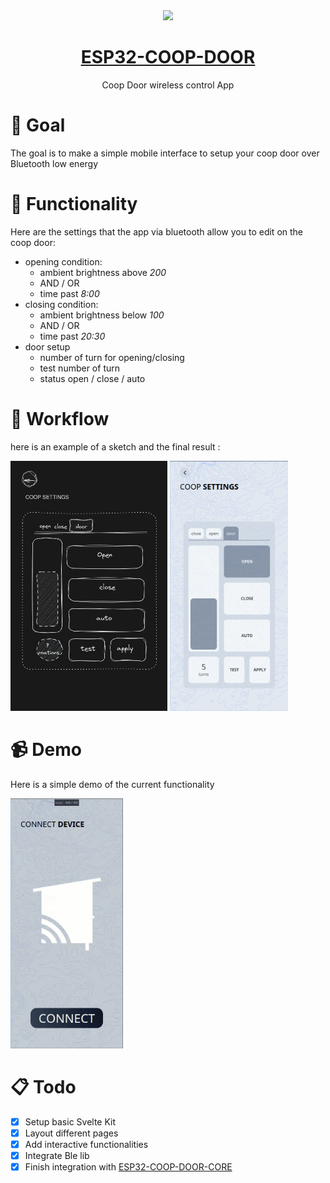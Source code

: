 <div align="center">
<img width=200 src="https://avatars.githubusercontent.com/u/125645342?s=400&u=3b826dc69690dbe5a25e243508bfb29d9a48d8a1&v=4">

# [ESP32-COOP-DOOR](https://coop-door.vercel.app/)

Coop Door wireless control App 


</div>



# :dart: Goal
The goal is to make a simple mobile interface to setup your coop door over Bluetooth low energy

# :jigsaw: Functionality
Here are the settings that the app via bluetooth allow you to edit on the coop door:
- opening condition:
    - ambient brightness above *200*
    - AND / OR
    - time past *8:00*
- closing condition:
    - ambient brightness below *100*
    - AND / OR
    - time past *20:30*
- door setup
    - number of turn for opening/closing
    - test number of turn
    - status open / close / auto

# :arrows_counterclockwise: Workflow
here is an example of a sketch and the final result :

<div>
<img height=400 src="README/sketch.png" alt="sketch">
<img height=400 src="README/result.png" alt="result">
</div>

# :video_camera: Demo

Here is a simple demo of the current functionality

<img height=400 src="README/demo.gif" alt="demo">

# :clipboard: Todo

- [x] Setup basic Svelte Kit
- [x] Layout different pages
- [x] Add interactive functionalities
- [x] Integrate Ble lib
- [x] Finish integration with [ESP32-COOP-DOOR-CORE](https://github.com/ESP32-COOP/ESP32-COOP-DOOR-CORE)

